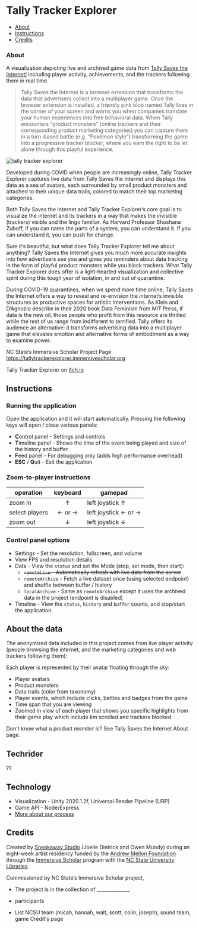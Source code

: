 
# Tally Tracker Explorer


- [About](#About)
- [Instructions](#Instructions)
- [Credits](#Credits)



### About

A visualization depicting live and archived game data from [Tally Saves the Internet!](https://tallysavestheinternet.com) including player activity, achievements, and the trackers following them in real time.

> Tally Saves the Internet is a browser extension that transforms the data that advertisers collect into a multiplayer game. Once the browser extension is installed, a friendly pink blob named Tally lives in the corner of your screen and warns you when companies translate your human experiences into free behavioral data. When Tally encounters “product monsters” (online trackers and their corresponding product marketing categories) you can capture them in a turn-based battle (e.g. “Pokémon style”) transforming the game into a progressive tracker blocker, where you earn the right to be let alone through this playful experience.


![tally tracker explorer](_Documentation/tally-explorer-combined-800w.png)





Developed during COVID when people are increasingly online, Tally Tracker Explorer captures live data from Tally Saves the Internet and displays this data as a sea of avatars, each surrounded by small product monsters and attached to their unique data trails, colored to match their top marketing categories.

Both Tally Saves the Internet and Tally Tracker Explorer’s core goal is to visualize the internet and its trackers in a way that makes the invisible (trackers) visible and the lingo familiar. As Harvard Professor Shoshana Zuboff, if you can name the parts of a system, you can understand it. If you can understand it, you can push for change.

Sure it’s beautiful, but what does Tally Tracker Explorer tell me about anything? Tally Saves the Internet gives you much more accurate insights into how advertisers see you and gives you reminders about data tracking in the form of playful product monsters while you block trackers. What Tally Tracker Explorer does offer is a light-hearted visualization and collective spirit during this tough year of isolation, in and out of quarantine.

During COVID-19 quarantines, when we spend more time online, Tally Saves the Internet offers a way to reveal and re-envision the internet’s invisible structures as productive spaces for artistic interventions. As Klein and D’Agnozio describe in their 2020 book Data Feminism from MIT Press, if data is the new oil, those people who profit from this resource are thrilled while the rest of us range from indifferent to terrified. Tally offers its audience an alternative: it transforms advertising data into a multiplayer game that elevates emotion and alternative forms of embodiment as a way to examine power.

NC State’s Immersive Scholar Project Page https://tallytrackerexplorer.immersivescholar.org

Tally Tracker Explorer on [Itch.io](https://itch.io/)







## Instructions


### Running the application

Open the application and it will start automatically. Pressing the following keys will open / close various panels:

- **C**ontrol panel - Settings and controls
- **T**imeline panel - Shows the time of the event being played and size of the history and buffer
- **F**eed panel - For debugging only (adds high performance overhead)
- **ESC** / **Q**uit - Exit the application


### Zoom-to-player instructions

operation | keyboard | gamepad  
--- | :-------------: | ---
zoom in | ↑ | left joystick ↑
select players | ← or → | left joystick ← or →  
zoom out | ↓ | left joystick ↓  


### Control panel options

- Settings - Set the resolution, fullscreen, and volume
- View FPS and resolution details
- Data - View the `status` and set the Mode (stop, set mode, then start):
	- ~~`remoteLive` - Automatically refresh with live data from the server~~
	- `remoteArchive` - Fetch a live dataset once (using selected endpoint) and shuffle between buffer / history
	- `localArchive` - Same as `remoteArchive` except it uses the archived data in the project (endpoint is disabled)
- Timeline - View the `status`, `history` and `buffer` counts, and stop/start the application.






## About the data

The anonymized data included in this project comes from live player activity (people browsing the internet, and the marketing categories and web trackers following them):

Each player is represented by their avatar floating through the sky:
- Player avatars
- Product monsters
- Data trails (color from taxonomy)
- Player events, which include clicks, battles and badges from the game
- Time span that you are viewing
- Zoomed in view of each player that shows you specific highlights from their game play which include km scrolled and trackers blocked

Don't know what a product monster is? See Tally Saves the Internet About page.

## Techrider

??



## Technology

- Visualization - Unity 2020.1.2f, Universal Render Pipeline (URP)
- Game API - Node/Express
- [More about our process](PROCESS.md)



## Credits

Created by [Sneakaway Studio](https://sneakaway.studio) (Joelle Dietrick and Owen Mundy) during an eight-week artist residency funded by the [Andrew Mellon Foundation](https://mellon.org/) through the [Immersive Scholar](https://www.immersivescholar.org/) program with the [NC State University Libraries](https://www.lib.ncsu.edu/).

Commissioned by NC State’s Immersive Scholar project,

- The project is in the collection of ______________
- participants

- List NCSU team (micah, hannah, walt, scott, colin, joseph), sound team, game Credit's page
